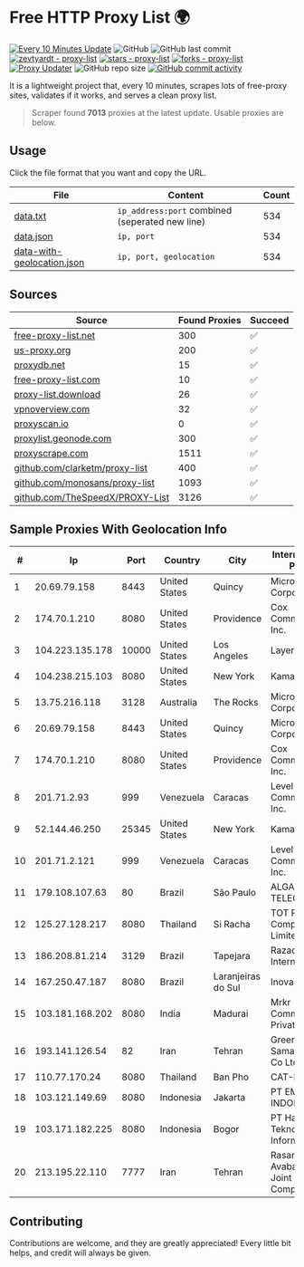 
# Free HTTP Proxy List 🌍

[![Every 10 Minutes Update](https://github.com/mertguvencli/http-proxy-list/actions/workflows/main.yml/badge.svg?branch=main)](https://github.com/mertguvencli/http-proxy-list/actions/workflows/main.yml)
![GitHub](https://img.shields.io/github/license/mertguvencli/http-proxy-list)
![GitHub last commit](https://img.shields.io/github/last-commit/mertguvencli/http-proxy-list)
[![zevtyardt - proxy-list](https://img.shields.io/static/v1?label=zevtyardt&message=proxy-list&color=blue&logo=github)](https://github.com/zevtyardt/proxy-list "Go to GitHub repo")
[![stars - proxy-list](https://img.shields.io/github/stars/zevtyardt/proxy-list?style=social)](https://github.com/zevtyardt/proxy-list)
[![forks - proxy-list](https://img.shields.io/github/forks/zevtyardt/proxy-list?style=social)](https://github.com/zevtyardt/proxy-list)
[![Proxy Updater](https://github.com/zevtyardt/proxy-list/workflows/Proxy%20Updater/badge.svg)](https://github.com/zevtyardt/proxy-list/actions?query=workflow:"Proxy+Updater")
![GitHub repo size](https://img.shields.io/github/repo-size/zevtyardt/proxy-list)
[![GitHub commit activity](https://img.shields.io/github/commit-activity/m/zevtyardt/proxy-list?logo=commits)](https://github.com/zevtyardt/proxy-list/commits/main)

It is a lightweight project that, every 10 minutes, scrapes lots of free-proxy sites, validates if it works, and serves a clean proxy list.

> Scraper found **7013** proxies at the latest update. Usable proxies are below.

## Usage

Click the file format that you want and copy the URL.

|File|Content|Count|
|----|-------|-----|
|[data.txt](https://raw.githubusercontent.com/mertguvencli/http-proxy-list/main/proxy-list/data.txt)|`ip_address:port` combined (seperated new line)|534|
|[data.json](https://raw.githubusercontent.com/mertguvencli/http-proxy-list/main/proxy-list/data.json)|`ip, port`|534|
|[data-with-geolocation.json](https://raw.githubusercontent.com/mertguvencli/http-proxy-list/main/proxy-list/data-with-geolocation.json)|`ip, port, geolocation`|534|

## Sources

|Source|Found Proxies|Succeed|
|------|-------------|-------|
|[free-proxy-list.net](https://free-proxy-list.net)|300|✅|
|[us-proxy.org](https://www.us-proxy.org)|200|✅|
|[proxydb.net](http://proxydb.net)|15|✅|
|[free-proxy-list.com](https://free-proxy-list.com/?page=&port=&type%5B%5D=http&type%5B%5D=https&up_time=0&search=Search)|10|✅|
|[proxy-list.download](https://www.proxy-list.download/HTTP)|26|✅|
|[vpnoverview.com](https://vpnoverview.com/privacy/anonymous-browsing/free-proxy-servers)|32|✅|
|[proxyscan.io](https://www.proxyscan.io)|0|✅|
|[proxylist.geonode.com](https://proxylist.geonode.com/api/proxy-list?limit=300&page=1&sort_by=lastChecked&sort_type=desc&protocols=http,https)|300|✅|
|[proxyscrape.com](https://api.proxyscrape.com/v2/?request=displayproxies&protocol=http&timeout=10000&country=all&ssl=all&anonymity=all)|1511|✅|
|[github.com/clarketm/proxy-list](https://raw.githubusercontent.com/clarketm/proxy-list/master/proxy-list-raw.txt)|400|✅|
|[github.com/monosans/proxy-list](https://raw.githubusercontent.com/monosans/proxy-list/main/proxies/http.txt)|1093|✅|
|[github.com/TheSpeedX/PROXY-List](https://raw.githubusercontent.com/TheSpeedX/PROXY-List/master/http.txt)|3126|✅|


## Sample Proxies With Geolocation Info

|#|Ip|Port|Country|City|Internet Service Provider|
|-|--|----|-------|----|-------------------------|
|1|20.69.79.158|8443|United States|Quincy|Microsoft Corporation|
|2|174.70.1.210|8080|United States|Providence|Cox Communications Inc.|
|3|104.223.135.178|10000|United States|Los Angeles|LayerHost|
|4|104.238.215.103|8080|United States|New York|Kamatera, Inc.|
|5|13.75.216.118|3128|Australia|The Rocks|Microsoft Corporation|
|6|20.69.79.158|8443|United States|Quincy|Microsoft Corporation|
|7|174.70.1.210|8080|United States|Providence|Cox Communications Inc.|
|8|201.71.2.93|999|Venezuela|Caracas|Level 3 Communications, Inc.|
|9|52.144.46.250|25345|United States|New York|Kamatera, Inc.|
|10|201.71.2.121|999|Venezuela|Caracas|Level 3 Communications, Inc.|
|11|179.108.107.63|80|Brazil|São Paulo|ALGAR TELECOM S/A|
|12|125.27.128.217|8080|Thailand|Si Racha|TOT Public Company Limited|
|13|186.208.81.214|3129|Brazil|Tapejara|RazaoInfo Internet Ltda|
|14|167.250.47.187|8080|Brazil|Laranjeiras do Sul|Inova Fibra|
|15|103.181.168.202|8080|India|Madurai|Mrkr Communications Private Limited|
|16|193.141.126.54|82|Iran|Tehran|Green Web Samaneh Novin Co Ltd|
|17|110.77.170.24|8080|Thailand|Ban Pho|CAT-BB|
|18|103.121.149.69|8080|Indonesia|Jakarta|PT EMERIO INDONESIA|
|19|103.171.182.225|8080|Indonesia|Bogor|PT Hayat Teknologi Informatika|
|20|213.195.22.110|7777|Iran|Tehran|Rasaneh Avabarid Private Joint Stock Company|



## Contributing

Contributions are welcome, and they are greatly appreciated! Every
little bit helps, and credit will always be given.


